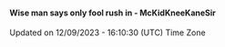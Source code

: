 #### Wise man says only fool rush in - McKidKneeKaneSir
Updated on 12/09/2023 - 16:10:30 (UTC) Time Zone
